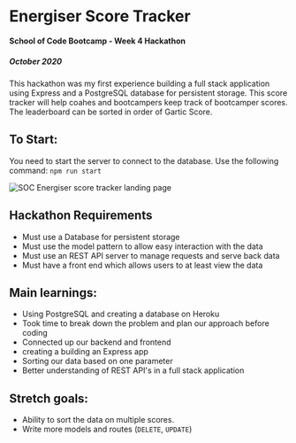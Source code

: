 # Energiser Score Tracker
**School of Code Bootcamp - Week 4 Hackathon**

##### October 2020

This hackathon was my first experience building a full stack application using Express and a PostgreSQL database for persistent storage. This score tracker will help coahes and bootcampers keep track of bootcamper scores. The leaderboard can be sorted in order of Gartic Score.

## To Start:

You need to start the server to connect to the database. Use the following command:
`npm run start`

![SOC Energiser score tracker landing page](/Users/kunmiwilliams/Documents/schoolOfCode.tmp/side-projects/energiser-score-board/myapp/public/scoreboard.png)

## Hackathon Requirements

- Must use a Database for persistent storage
- Must use the model pattern to allow easy interaction with the data
- Must use an REST API server to manage requests and serve back data
- Must have a front end which allows users to at least view the data

## Main learnings:

- Using PostgreSQL and creating a database on Heroku
- Took time to break down the problem and plan our approach before coding
- Connected up our backend and frontend
- creating a building an Express app
- Sorting our data based on one parameter
- Better understanding of REST API's in a full stack application

## Stretch goals:

- Ability to sort the data on multiple scores.
- Write more models and routes (`DELETE`, `UPDATE`)
